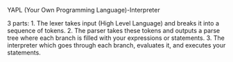 YAPL (Your Own Programming Language)-Interpreter

3 parts: 1. The lexer takes input (High Level Language) and breaks it into a sequence of tokens.
	 2. The parser takes these tokens and outputs a parse tree where each branch is filled with your expressions or statements.
	 3. The interpreter which goes through each branch, evaluates it, and executes your statements.